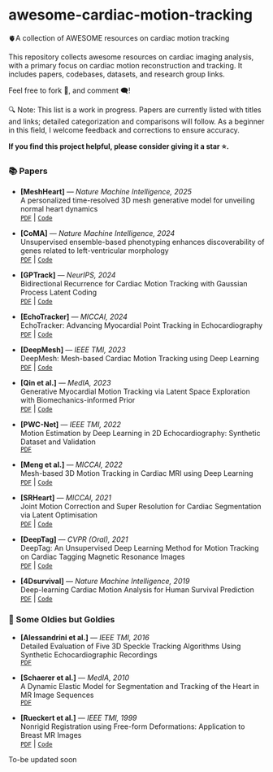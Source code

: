 # awesome-cardiac-motion-tracking
🫀A collection of AWESOME resources on cardiac motion tracking

This repository collects awesome resources on cardiac imaging analysis, with a primary focus on cardiac motion reconstruction and tracking. It includes papers, codebases, datasets, and research group links.

Feel free to fork 🍴, and comment 🗨️!

🔍 Note: This list is a work in progress. Papers are currently listed with titles and links; detailed categorization and comparisons will follow. As a beginner in this field, I welcome feedback and corrections to ensure accuracy.

**If you find this project helpful, please consider giving it a star ⭐.**

### 📚 Papers

- **[MeshHeart]** — *Nature Machine Intelligence, 2025*  
  A personalized time-resolved 3D mesh generative model for unveiling normal heart dynamics  
  [`PDF`](https://www.nature.com/articles/s42256-025-01035-5) | [`Code`](https://github.com/MengyunQ/MeshHeart)

- **[CoMA]** — *Nature Machine Intelligence, 2024*  
  Unsupervised ensemble-based phenotyping enhances discoverability of genes related to left-ventricular morphology  
  [`PDF`](https://www.nature.com/articles/s42256-024-00801-1) | [`Code`](https://github.com/ccmim/CardiacCOMA)

- **[GPTrack]** — *NeurIPS, 2024*  
  Bidirectional Recurrence for Cardiac Motion Tracking with Gaussian Process Latent Coding  
  [`PDF`](https://arxiv.org/abs/2410.20752) | [`Code`](https://github.com/xmed-lab/GPTrack)

- **[EchoTracker]** — *MICCAI, 2024*  
  EchoTracker: Advancing Myocardial Point Tracking in Echocardiography  
  [`PDF`](https://arxiv.org/abs/2405.08587) | [`Code`](https://github.com/riponazad/echotracker)

- **[DeepMesh]** — *IEEE TMI, 2023*  
  DeepMesh: Mesh-based Cardiac Motion Tracking using Deep Learning  
  [`PDF`](https://arxiv.org/abs/2309.14306) | [`Code`](https://github.com/qmeng99/DeepMesh)

- **[Qin et al.]** — *MedIA, 2023*  
  Generative Myocardial Motion Tracking via Latent Space Exploration with Biomechanics-informed Prior  
  [`PDF`](https://www.sciencedirect.com/science/article/pii/S1361841522003103) | [`Code`](https://github.com/cq615/BIGM-motion-tracking)

- **[PWC-Net]** — *IEEE TMI, 2022*  
  Motion Estimation by Deep Learning in 2D Echocardiography: Synthetic Dataset and Validation  
  [`PDF`](https://ieeexplore.ieee.org/abstract/document/9713885)

- **[Meng et al.]** — *MICCAI, 2022*  
  Mesh-based 3D Motion Tracking in Cardiac MRI using Deep Learning  
  [`PDF`](https://arxiv.org/abs/2209.02004) | [`Code`](https://github.com/qmeng99/Mesh-based-cardiac-motion-tracking)

- **[SRHeart]** — *MICCAI, 2021*  
  Joint Motion Correction and Super Resolution for Cardiac Segmentation via Latent Optimisation  
  [`PDF`](https://arxiv.org/abs/2107.03887) | [`Code`](https://github.com/shuowang26/SRHeart)

- **[DeepTag]** — *CVPR (Oral), 2021*  
  DeepTag: An Unsupervised Deep Learning Method for Motion Tracking on Cardiac Tagging Magnetic Resonance Images  
  [`PDF`](https://arxiv.org/abs/2103.02772) | [`Code`](https://github.com/DeepTag/cardiac_tagging_motion_estimation)

- **[4Dsurvival]** — *Nature Machine Intelligence, 2019*  
  Deep-learning Cardiac Motion Analysis for Human Survival Prediction  
  [`PDF`](https://www.nature.com/articles/s42256-019-0019-2) | [`Code`](https://github.com/UK-Digital-Heart-Project/4Dsurvival)

### 💎 Some Oldies but Goldies

- **[Alessandrini et al.]** — *IEEE TMI, 2016*  
  Detailed Evaluation of Five 3D Speckle Tracking Algorithms Using Synthetic Echocardiographic Recordings  
  [`PDF`](https://ieeexplore.ieee.org/document/7425261)

- **[Schaerer et al.]** — *MedIA, 2010*  
  A Dynamic Elastic Model for Segmentation and Tracking of the Heart in MR Image Sequences  
  [`PDF`](https://www.sciencedirect.com/science/article/pii/S1361841510000629)

- **[Rueckert et al.]** — *IEEE TMI, 1999*  
  Nonrigid Registration using Free-form Deformations: Application to Breast MR Images  
  [`PDF`](https://www.sciencedirect.com/science/article/pii/S1361841510000629) | [`Code`](https://github.com/BioMedIA/IRTK)

To-be updated soon